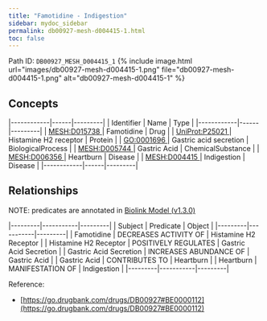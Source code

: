 ```yaml
---
title: "Famotidine - Indigestion"
sidebar: mydoc_sidebar
permalink: db00927-mesh-d004415-1.html
toc: false 
---
```



Path ID: `DB00927_MESH_D004415_1`
{% include image.html url="images/db00927-mesh-d004415-1.png" file="db00927-mesh-d004415-1.png" alt="db00927-mesh-d004415-1" %}

## Concepts

|------------|------|---------|
| Identifier | Name | Type    |
|------------|------|---------|
| <a href="https://identifiers.org/MESH:D015738">MESH:D015738 </a> | Famotidine | Drug |
| <a href="https://identifiers.org/UniProt:P25021">UniProt:P25021 </a> | Histamine H2 receptor | Protein |
| <a href="https://identifiers.org/GO:0001696">GO:0001696 </a> | Gastric acid secretion | BiologicalProcess |
| <a href="https://identifiers.org/MESH:D005744">MESH:D005744 </a> | Gastric Acid | ChemicalSubstance |
| <a href="https://identifiers.org/MESH:D006356">MESH:D006356 </a> | Heartburn | Disease |
| <a href="https://identifiers.org/MESH:D004415">MESH:D004415 </a> | Indigestion | Disease |
|------------|------|---------|

## Relationships


NOTE: predicates are annotated in <a href="https://github.com/biolink/biolink-model/releases/tag/v1.3.0">Biolink Model (v1.3.0)</a>

|---------|-----------|---------|
| Subject | Predicate | Object  |
|---------|-----------|---------|
| Famotidine | DECREASES ACTIVITY OF | Histamine H2 Receptor |
| Histamine H2 Receptor | POSITIVELY REGULATES | Gastric Acid Secretion |
| Gastric Acid Secretion | INCREASES ABUNDANCE OF | Gastric Acid |
| Gastric Acid | CONTRIBUTES TO | Heartburn |
| Heartburn | MANIFESTATION OF | Indigestion |
|---------|-----------|---------|

Reference: 
  - [https://go.drugbank.com/drugs/DB00927#BE0000112](https://go.drugbank.com/drugs/DB00927#BE0000112)
